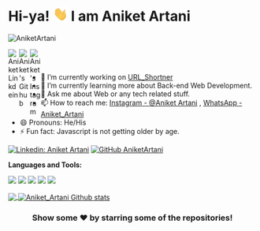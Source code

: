 # Hi-ya! <img src="https://raw.githubusercontent.com/ABSphreak/ABSphreak/master/gifs/Hi.gif" width="30px"> I am Aniket Artani

<p align="left"> <img src="https://komarev.com/ghpvc/?username=aniketartani&label=Views&color=blue&style=plastic" alt="AniketArtani" /> </p>

<a href="https://www.linkedin.com/in/aniket-artani-08022a180/">
  <img align="left" alt="Aniket Linkdein" width="22px" src="https://image.flaticon.com/icons/png/512/174/174857.png" />
</a>
<a href="https://github.com/aniketartani">
  <img align="left" alt="Aniket's Github" width="22px" src="https://cdn.jsdelivr.net/npm/simple-icons@v3/icons/github.svg" />
</a>
<a href="https://www.instagram.com/artanianiket/">
  <img align="left" alt="Aniket's Instagram" width="22px" src="https://assets.stickpng.com/images/580b57fcd9996e24bc43c521.png" />
</a>

<br/>
<br/>



- 🔭 I’m currently working on [URL_Shortner](https://github.com/aniketartani/URL_shortner)
- 🌱 I’m currently learning more about Back-end Web Development.
- 💬 Ask me about Web or any tech related stuff.
- 📫 How to reach me: [Instagram - @Aniket Artani](https://www.instagram.com/artanianiket/) , [WhatsApp - Aniket_Artani](https://wa.me/qr/K75ZPAWY5G5TF1)
- 😄 Pronouns: He/His
- ⚡ Fun fact: Javascript is not getting older by age.


[![Linkedin: Aniket Artani](https://img.shields.io/badge/-Aniket-blue?style=flat-square&logo=Linkedin&logoColor=white&link=https://www.linkedin.com/in/aniket-artani-08022a180/)](https://www.linkedin.com/in/aniket-artani-08022a180/)
[![GitHub AniketArtani](https://img.shields.io/github/followers/aniketartani?label=follow&style=social)](https://github.com/aniketartani)


**Languages and Tools:**  


<code><img height="20" src="https://thumbs.dreamstime.com/b/javascript-logo-javascript-logo-white-background-vector-format-available-136765881.jpg"></code>
<code><img height="20" src="https://www.paceit.co.uk/wp-content/uploads/2019/08/node-js-logo.jpg"></code>
<code><img height="20" src="https://upload.wikimedia.org/wikipedia/en/3/30/Java_programming_language_logo.svg"></code>
<code><img height="20" src="https://upload.wikimedia.org/wikipedia/commons/thumb/0/0a/Python.svg/1200px-Python.svg.png"></code>
<code><img height="20" src="https://upload.wikimedia.org/wikipedia/commons/thumb/3/38/Jupyter_logo.svg/1200px-Jupyter_logo.svg.png"></code>



<a href="https://github.com/aniketartani">
  <img align="center" src="https://github-readme-stats.vercel.app/api/top-langs/?username=aniketartani&theme=light&hide_langs_below=1" />
</a>
<a href="https://github.com/aniketartani">
 <img align="center" src="https://github-readme-stats.vercel.app/api?username=aniketartani&show_icons=true&theme=light&line_height=27" alt="Aniket_Artani Github stats"/>
</a>


<div align="center">

### Show some ❤️ by starring some of the repositories!

</div>

